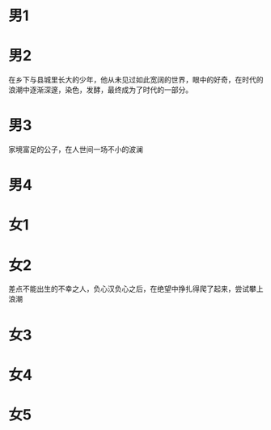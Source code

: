 # 男1

# 男2
在乡下与县城里长大的少年，他从未见过如此宽阔的世界，眼中的好奇，在时代的浪潮中逐渐深邃，染色，发酵，最终成为了时代的一部分。

# 男3
家境富足的公子，在人世间一场不小的波澜

# 男4

# 女1

# 女2
差点不能出生的不幸之人，负心汉负心之后，在绝望中挣扎得爬了起来，尝试攀上浪潮

# 女3

# 女4

# 女5